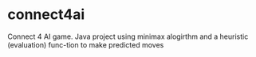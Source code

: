 # connect4ai
Connect 4 AI game. Java project using minimax alogirthm and a heuristic (evaluation) func-tion to make predicted moves

